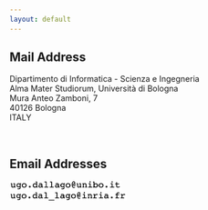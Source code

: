 ```yaml
---
layout: default
---
```


## Mail Address
<p class="fatbottom">
Dipartimento di Informatica - Scienza e Ingegneria<br>
Alma Mater Studiorum, Università di Bologna<br>
Mura Anteo Zamboni, 7<br>
40126 Bologna<br>
ITALY
</p>
<br>

## Email Addresses

<img src="/assets/img/UNIBO_email.png" height=17pt/><br>
<img src="/assets/img/INRIA_email.png" height=15pt/><br>
